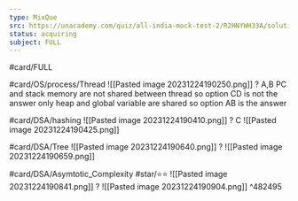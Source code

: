 ```yaml
---
type: MixQue
src: https://unacademy.com/quiz/all-india-mock-test-2/R2HNYWH33A/solutions/SP_PO1Z7ZZ2KS9HDERN6
status: acquiring
subject: FULL
---
```

#card/FULL 

#card/OS/process/Thread
![[Pasted image 20231224190250.png]]
?
A,B
PC and stack memory are not shared between thread so option CD is not the answer only heap and global variable are shared so option AB is the answer


#card/DSA/hashing
![[Pasted image 20231224190410.png]]
?
C
![[Pasted image 20231224190425.png]] 

#card/DSA/Tree 
![[Pasted image 20231224190640.png]]
?
![[Pasted image 20231224190659.png]] 

#card/DSA/Asymtotic_Complexity 
#star/⭐⭐ 
![[Pasted image 20231224190841.png]]
?
![[Pasted image 20231224190904.png]]  ^482495

